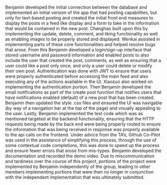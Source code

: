 Benjamin developed the initial connection between the database and implemented an initial version of the app that had posting capabilities, but only for text-based posting and created the initial front end measures to display the posts in a feed like display and a form to take in the information that would be contained in the new post. Changhao built upon this by implementing the update, delete, comment, and liking functionality as well as enabling images to be properly stored and displayed. Wenkai assisted in implementing parts of these core functionalities and helped resolve bugs that arose. From this Benjamin developed a login/sign-up interface that stored username and password information and enabled posts to also include the user that created the post, comments, as well as ensuring that a user could like a post only once, and only a user could delete or modify their own post. Authentication was done with JWT to ensure that users were properly authenticated before accessing the main feed and also executing any of the actions available in the UI. Xiaozuo also worked on implementing the authentication portion. Then Benjamin developed the email notifications as part of the create post function that notifies users that have notifications enabled (default) of a new post that has been created. Benjamin then updated the style .css files and ensured the UI was navigable (by way of a navigation bar at the top of the page) and visually appealing to the user. Lastly, Benjamin implemented the test code which was as mentioned targeted at the backend functionality, ensuring that the HTTP requests being made by the back end were being properly routed to ensure the information that was being received in response was properly available to the api calls on the frontend. Under advice from the TA’s, Github Co-Pilot was used in the assistance of simplifying this process, through the use of some contextual code completions, this was done to speed up the process and ensure fewer errors that arose from mis-types. Benjamin developed the documentation and recorded the demo video. Due to miscommunication and tardiness over the course of this project, portions of the project were implemented by Benjamin independently of the group, leading to other members implementing portions that were then no longer in conjunction with the independent implementation that was ultimately submitted.
